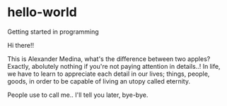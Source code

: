 # hello-world
Getting started in programming 

Hi there!!

This is Alexander Medina, what's the difference between two apples? 
Exactly, abolutely nothing if you're not paying attention in details..!
In life, we have to learn to appreciate each detail in our lives;
things, people, goods, in order to be capable of living an utopy called eternity. 

People use to call me.. I'll tell you later, bye-bye.

